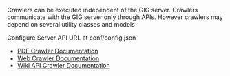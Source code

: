 
Crawlers can be executed independent of the GIG server.
Crawlers communicate with the GIG server only through APIs.
However crawlers may depend on several utility classes and models

Configure Server API URL at conf/config.json

* [PDF Crawler Documentation](../pdf_crawler/README.md)
* [Web Crawler Documentation](wiki_web_crawler/README.md)
* [Wiki API Crawler Documentation](wiki_api_crawler/README.md)